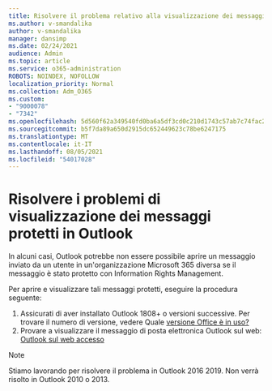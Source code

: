 ```yaml
---
title: Risolvere il problema relativo alla visualizzazione dei messaggi protetti in Outlook
ms.author: v-smandalika
author: v-smandalika
manager: dansimp
ms.date: 02/24/2021
audience: Admin
ms.topic: article
ms.service: o365-administration
ROBOTS: NOINDEX, NOFOLLOW
localization_priority: Normal
ms.collection: Adm_O365
ms.custom:
- "9000078"
- "7342"
ms.openlocfilehash: 5d560f62a349540fd0ba6a5df3cd0c210d1743c57ab7c74fac2967a90be23c80
ms.sourcegitcommit: b5f7da89a650d2915dc652449623c78be6247175
ms.translationtype: MT
ms.contentlocale: it-IT
ms.lasthandoff: 08/05/2021
ms.locfileid: "54017028"
---
```

# <a name="fix-problem-viewing-protected-message-in-outlook"></a>Risolvere i problemi di visualizzazione dei messaggi protetti in Outlook

In alcuni casi, Outlook potrebbe non essere possibile aprire un messaggio inviato da un utente in un'organizzazione Microsoft 365 diversa se il messaggio è stato protetto con Information Rights Management.

Per aprire e visualizzare tali messaggi protetti, eseguire la procedura seguente:

1. Assicurati di aver installato Outlook 1808+ o versioni successive. Per trovare il numero di versione, vedere Quale [versione Office è in uso?](https://support.microsoft.com/office/about-office-what-version-of-office-am-i-using-932788b8-a3ce-44bf-bb09-e334518b8b19)
2. Provare a visualizzare il messaggio di posta elettronica Outlook sul web: [Outlook sul web accesso](https://outlook.office365.com/mail/inbox)

> [!NOTE]
> Stiamo lavorando per risolvere il problema in Outlook 2016 2019. Non verrà risolto in Outlook 2010 o 2013.
